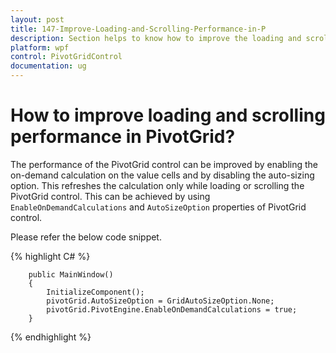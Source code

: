 ```yaml
---
layout: post
title: 147-Improve-Loading-and-Scrolling-Performance-in-P
description: Section helps to know how to improve the loading and scrolling performance programmatically in pivot grid control.
platform: wpf
control: PivotGridControl
documentation: ug
---
```


# How to improve loading and scrolling performance in PivotGrid?

The performance of the PivotGrid control can be improved by enabling the on-demand calculation on the value cells and by disabling the auto-sizing option. This refreshes the calculation only while loading or scrolling the PivotGrid control. This can be achieved by using `EnableOnDemandCalculations` and `AutoSizeOption` properties of PivotGrid control.

Please refer the below code snippet.

{% highlight C# %}

        public MainWindow()
        {
            InitializeComponent();
            pivotGrid.AutoSizeOption = GridAutoSizeOption.None;
            pivotGrid.PivotEngine.EnableOnDemandCalculations = true;
        }

{% endhighlight %}
